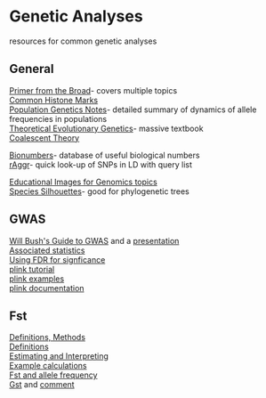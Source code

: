 # Genetic Analyses
resources for common genetic analyses

## General
[Primer from the Broad](https://www.broadinstitute.org/scientific-community/science/programs/medical-and-population-genetics/primers/primer-medical-and-pop)- covers multiple topics\
[Common Histone Marks](https://github.com/CapraLab/resources/blob/master/external_resources/linked_files/histone_mark_cheat_sheet.pdf)\
[Population Genetics Notes](https://github.com/cooplab/popgen-notes/blob/master/popgen_notes.pdf)- detailed summary of dynamics of allele frequencies in populations\
[Theoretical Evolutionary Genetics](http://evolution.gs.washington.edu/pgbook/pgbook.pdf)- massive textbook\
[Coalescent Theory](https://cseweb.ucsd.edu/classes/sp06/cse280b/notes/nordborg_coalescent.pdf)

[Bionumbers](http://www.bionumbers.hms.harvard.edu/search.aspx)- database of useful biological numbers\
[rAggr](http://raggr.usc.edu/)- quick look-up of SNPs in LD with query list

[Educational Images for Genomics topics](https://www.flickr.com/photos/genomicseducation/)\
[Species Silhouettes](http://phylopic.org)- good for phylogenetic trees

## GWAS
[Will Bush's Guide to GWAS](http://journals.plos.org/ploscompbiol/article?id=10.1371/journal.pcbi.1002822) and a [presentation](http://www.icompbio.net/?p=351)\
[Associated statistics](https://www.nature.com/articles/nrg1916)\
[Using FDR for signficance](http://www.pnas.org/content/100/16/9440)\
[plink tutorial](www.ru.nl/publish/pages/669642/congenomics_plink_tutorial_davey.pdf)\
[plink examples](https://www.cog-genomics.org/plink2/resources#teach)\
[plink documentation](https://www.cog-genomics.org/plink2/general_usage)

## Fst
[Definitions, Methods](http://journals.plos.org/plosone/article?id=10.1371/journal.pone.0042649)\
[Definitions](https://www.biostars.org/p/77372/)\
[Estimating and Interpreting](http://www.nature.com/nrg/journal/v10/n9/full/nrg2611.html)\
[Example calculations](http://www.uwyo.edu/dbmcd/popecol/maylects/fst.html)\
[Fst and allele frequency](http://www.genetics.org/content/193/2/515.short)\
[Gst](https://onlinelibrary.wiley.com/doi/abs/10.1111/j.1365-294X.2008.03887.x) and [comment](https://onlinelibrary.wiley.com/doi/abs/10.1111/j.1365-294X.2009.04187.x)
